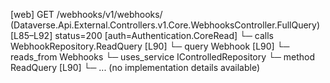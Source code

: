 [web] GET /webhooks/v1/webhooks/  (Dataverse.Api.External.Controllers.v1.Core.WebhooksController.FullQuery)  [L85–L92] status=200 [auth=Authentication.CoreRead]
  └─ calls WebhookRepository.ReadQuery [L90]
  └─ query Webhook [L90]
    └─ reads_from Webhooks
  └─ uses_service IControlledRepository<Webhook>
    └─ method ReadQuery [L90]
      └─ ... (no implementation details available)

